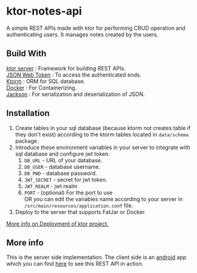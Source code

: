 # ktor-notes-api

A simple REST APIs made with ktor for performing CRUD operation and authenticating users.
It manages notes created by the users.

## Build With

[ktor server](https://ktor.io/docs/welcome.html) : Framework for building REST APIs.  
[JSON Web Token](https://jwt.io/introduction) : To access the authenticated ends.  
[Ktorm](https://www.ktorm.org/) : ORM for SQL database.  
[Docker](https://ktor.io/docs/docker.html) : For Containerizing.  
[Jackson](https://github.com/FasterXML/jackson) : For serialization and deserialization of JSON.

## Installation

1. Create tables in your sql database (because ktorm not creates table if they don't exist)
   according to the ktorm tables located in `data/schema` package.
2. Introduce these environment variables in your server to integrate with sql database and
   configure jwt token.
   1. `DB_URL` - URL of your database.
   2. `DB_USER` - database username.
   3. `DB_PWD` - database password.
   4. `JWT_SECRET` - secret for jwt token.
   5. `JWT_REALM` - jwt realm
   6. `PORT` - (optional) For the port to use  
      OR you can edit the variables name according to your server in `/src/main/resources/application.conf` file.
3. Deploy to the server that supports FatJar or Docker.

[More info on Deployment of ktor project.](https://ktor.io/docs/deploy.html)

## More info

This is the server side implementation. The client side is an [android](https://developer.android.com/) app which you
can find [here](https://github.com/sDevPrem/my-notes-mvvm-retrofit) to see this REST API in action.
